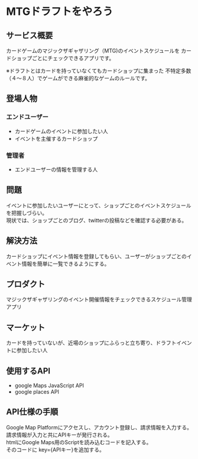 # MTGドラフトをやろう

## サービス概要
カードゲームのマジックザギャザリング（MTG)のイベントスケジュールを
カードショップごとにチェックできるアプリです。

※ドラフトとはカードを持っていなくてもカードショップに集まった
不特定多数（４〜８人）でゲームができる麻雀的なゲームのルールです。

## 登場人物

### エンドユーザー
- カードゲームのイベントに参加したい人
- イベントを主催するカードショップ

### 管理者
- エンドユーザーの情報を管理する人

## 問題
イベントに参加したいユーザーにとって、ショップごとのイベントスケジュールを把握しづらい。  
現状では、ショップごとのブログ、twitterの投稿などを確認する必要がある。

## 解決方法
カードショップにイベント情報を登録してもらい、ユーザーがショップごとのイベント情報を簡単に一覧できるようにする。 

## プロダクト
マジックザギャザリングのイベント開催情報をチェックできるスケジュール管理アプリ

## マーケット
カードを持っていないが、近場のショップにふらっと立ち寄り、ドラフトイベントに参加したい人

## 使用するAPI
- google Maps JavaScript API
- google places API

## API仕様の手順
Google Map Platformにアクセスし、アカウント登録し、請求情報を入力する。  
請求情報が入力と共にAPIキーが発行される。  
htmlにGoogle Maps用のScriptを読み込むコードを記入する。  
そのコードに key={APIキー}を追加する。


